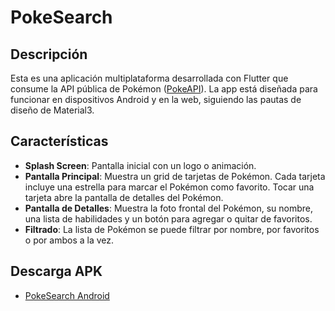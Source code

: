 # PokeSearch

## Descripción

Esta es una aplicación multiplataforma desarrollada con Flutter que consume la API pública de Pokémon ([PokeAPI](https://pokeapi.co/)). La app está diseñada para funcionar en dispositivos Android y en la web, siguiendo las pautas de diseño de Material3.

## Características

- **Splash Screen**: Pantalla inicial con un logo o animación.
- **Pantalla Principal**: Muestra un grid de tarjetas de Pokémon. Cada tarjeta incluye una estrella para marcar el Pokémon como favorito. Tocar una tarjeta abre la pantalla de detalles del Pokémon.
- **Pantalla de Detalles**: Muestra la foto frontal del Pokémon, su nombre, una lista de habilidades y un botón para agregar o quitar de favoritos.
- **Filtrado**: La lista de Pokémon se puede filtrar por nombre, por favoritos o por ambos a la vez.

## Descarga APK
- [PokeSearch Android](https://drive.google.com/file/d/1zY_JC3-B97sWxiDTJa2qGO2cPanLPAkN/view?usp=sharing)
